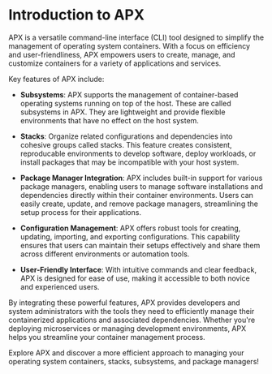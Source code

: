 # Introduction to APX

APX is a versatile command-line interface (CLI) tool designed to simplify the management of operating system containers. With a focus on efficiency and user-friendliness, APX empowers users to create, manage, and customize containers for a variety of applications and services.

Key features of APX include:

- **Subsystems**: APX supports the management of container-based operating systems running on top of the host.  These are called subsystems in APX.  They are lightweight and provide flexible environments that have no effect on the host system.

- **Stacks**: Organize related configurations and dependencies into cohesive groups called stacks. This feature creates consistent, reproducable environments to develop software, deploy workloads, or install packages that may be incompatible with your host system.

- **Package Manager Integration**: APX includes built-in support for various package managers, enabling users to manage software installations and dependencies directly within their container environments. Users can easily create, update, and remove package managers, streamlining the setup process for their applications.

- **Configuration Management**: APX offers robust tools for creating, updating, importing, and exporting configurations. This capability ensures that users can maintain their setups effectively and share them across different environments or automation tools.

- **User-Friendly Interface**: With intuitive commands and clear feedback, APX is designed for ease of use, making it accessible to both novice and experienced users.

By integrating these powerful features, APX provides developers and system administrators with the tools they need to efficiently manage their containerized applications and associated dependencies. Whether you're deploying microservices or managing development environments, APX helps you streamline your container management process.

Explore APX and discover a more efficient approach to managing your operating system containers, stacks, subsystems, and package managers!

